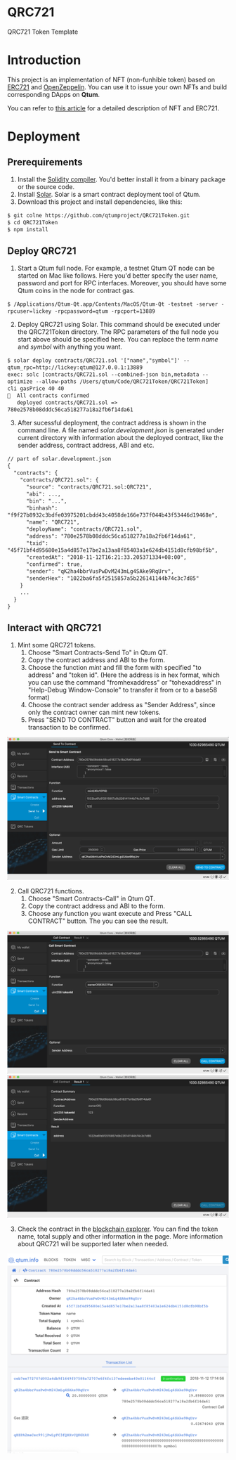 # QRC721
QRC721 Token Template

# Introduction
This project is an implementation of NFT (non-funhible token) based on [ERC721](https://eips.ethereum.org/EIPS/eip-721) and [OpenZeppelin](https://github.com/OpenZeppelin/openzeppelin-solidity). You can use it to issue your own NFTs and build corresponding DApps on **Qtum**.

You can refer to [this article](https://medium.com/@qtumx/understanding-nft-non-fungible-token-3e5770e3288f
) for a detailed description of NFT and ERC721.

# Deployment
## Prerequirements
1. Install the [Solidity compiler](https://solidity.readthedocs.io/en/latest/installing-solidity.html#building-from-source). You'd better install it from a binary package or the source code.
2. Install [Solar](https://github.com/qtumproject/solar). Solar is a smart contract deployment tool of Qtum.
3. Download this project and install dependencies, like this:
```
$ git colne https://github.com/qtumproject/QRC721Token.git
$ cd QRC721Token
$ npm install
```

## Deploy QRC721
1. Start a Qtum full node. For example, a testnet Qtum QT node can be started on Mac like follows. Here you'd better specify the user name, password and port for RPC interfaces. Moreover, you should have some Qtum coins in the node for contract gas.
```
$ /Applications/Qtum-Qt.app/Contents/MacOS/Qtum-Qt -testnet -server -rpcuser=lickey -rpcpassword=qtum -rpcport=13889
```
2. Deploy QRC721 using Solar. This command should be executed under the QRC721Token directory. The RPC parameters of the full node you start above should be specified here. You can replace the term *name* and *symbol* with anything you want.
```
$ solar deploy contracts/QRC721.sol '["name","symbol"]' --qtum_rpc=http://lickey:qtum@127.0.0.1:13889
exec: solc [contracts/QRC721.sol --combined-json bin,metadata --optimize --allow-paths /Users/qtum/Code/QRC721Token/QRC721Token]
cli gasPrice 40 40
🚀  All contracts confirmed
   deployed contracts/QRC721.sol => 780e2578b08dddc56ca518277a18a2fb6f14da61
```
3. After sucessful deployment, the contract address is shown in the command line. A file named *solar.development.json* is generated under current directory with information about the deployed contract, like the sender address, contract address, ABI and etc.
```
// part of solar.development.json
{
  "contracts": {
    "contracts/QRC721.sol": {
      "source": "contracts/QRC721.sol:QRC721",
      "abi": ...,
      "bin": "...",
      "binhash": "f9f27b8932c3bdfe03975201cbdd43c4058de166e737f044b43f53446d19468e",
      "name": "QRC721",
      "deployName": "contracts/QRC721.sol",
      "address": "780e2578b08dddc56ca518277a18a2fb6f14da61",
      "txid": "45f71bf4d95680e15a4d857e17be2a13aa8f85403a1e624db4151d8cfb98bf5b",
      "createdAt": "2018-11-12T16:21:33.205371334+08:00",
      "confirmed": true,
      "sender": "qK2ha4bbrVusPwDvM243mLg4SAke9RqUrv",
      "senderHex": "1022ba6fa5f2515857a5b226141144b74c3c7d85"
    }
    ...
  }
}
```

## Interact with QRC721
1. Mint some QRC721 tokens. 
    1. Choose "Smart Contracts-Send To" in Qtum QT.
    2. Copy the contract address and ABI to the form.
    3. Choose the function *mint* and fill the form with specified "to address" and "token id". (Here the address is in hex format, which you can use the command "fromhexaddress" or "tohexaddress" in "Help-Debug Window-Console" to transfer it from or to a base58 format)
    4. Choose the contract sender address as "Sender Address", since only the contract owner can mint new tokens.
    5. Press "SEND TO CONTRACT" button and wait for the created transaction to be confirmed.

![image](image/1.png)

2. Call QRC721 functions.
    1. Choose "Smart Contracts-Call" in Qtum QT.
    2. Copy the contract address and ABI to the form.
    3. Choose any function you want execute and Press "CALL CONTRACT" button. The you can see the result.

![image](image/2.png)
![image](image/3.png)

3. Check the contract in the [blockchain explorer](https://testnet.qtum.info/contract/780e2578b08dddc56ca518277a18a2fb6f14da61). You can find the token name, total supply and other information in the page. More information about QRC721 will be supported later when needed.

![image](image/4.png)